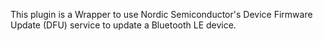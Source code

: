 
This plugin is a Wrapper to use Nordic Semiconductor's Device Firmware Update (DFU) service to update a Bluetooth LE device.
